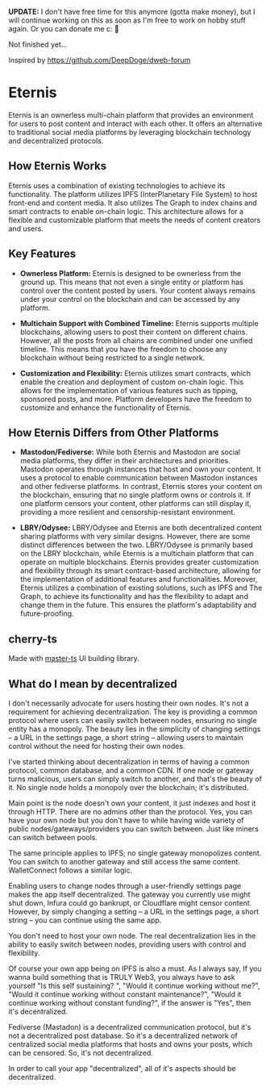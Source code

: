 **UPDATE:** I don't have free time for this anymore (gotta make money), but I will continue working on this as soon as I'm free to work on hobby stuff again. Or you can donate me c: 🍙

Not finished yet...

Inspired by https://github.com/DeepDoge/dweb-forum

# Eternis

Eternis is an ownerless multi-chain platform that provides an environment for users to post content and interact with each other. It offers an alternative to traditional social media platforms by leveraging blockchain technology and decentralized protocols.

## How Eternis Works

Eternis uses a combination of existing technologies to achieve its functionality. The platform utilizes IPFS (InterPlanetary File System) to host front-end and content media. It also utilizes The Graph to index chains and smart contracts to enable on-chain logic. This architecture allows for a flexible and customizable platform that meets the needs of content creators and users.

## Key Features

-   **Ownerless Platform:** Eternis is designed to be ownerless from the ground up. This means that not even a single entity or platform has control over the content posted by users. Your content always remains under your control on the blockchain and can be accessed by any platform.

-   **Multichain Support with Combined Timeline:** Eternis supports multiple blockchains, allowing users to post their content on different chains. However, all the posts from all chains are combined under one unified timeline. This means that you have the freedom to choose any blockchain without being restricted to a single network.

-   **Customization and Flexibility:** Eternis utilizes smart contracts, which enable the creation and deployment of custom on-chain logic. This allows for the implementation of various features such as tipping, sponsored posts, and more. Platform developers have the freedom to customize and enhance the functionality of Eternis.

## How Eternis Differs from Other Platforms

-   **Mastodon/Fediverse:** While both Eternis and Mastodon are social media platforms, they differ in their architectures and priorities. Mastodon operates through instances that host and own your content. It uses a protocol to enable communication between Mastodon instances and other fediverse platforms. In contrast, Eternis stores your content on the blockchain, ensuring that no single platform owns or controls it. If one platform censors your content, other platforms can still display it, providing a more resilient and censorship-resistant environment.

-   **LBRY/Odysee:** LBRY/Odysee and Eternis are both decentralized content sharing platforms with very similar designs. However, there are some distinct differences between the two. LBRY/Odysee is primarily based on the LBRY blockchain, while Eternis is a multichain platform that can operate on multiple blockchains. Eternis provides greater customization and flexibility through its smart contract-based architecture, allowing for the implementation of additional features and functionalities. Moreover, Eternis utilizes a combination of existing solutions, such as IPFS and The Graph, to achieve its functionality and has the flexibility to adapt and change them in the future. This ensures the platform's adaptability and future-proofing.

## cherry-ts

Made with [master-ts](https://github.com/DeepDoge/cherry-ts) UI building library.

## What do I mean by decentralized 
I don't necessarily advocate for users hosting their own nodes. It's not a requirement for achieving decentralization. The key is providing a common protocol where users can easily switch between nodes, ensuring no single entity has a monopoly. The beauty lies in the simplicity of changing settings – a URL in the settings page, a short string – allowing users to maintain control without the need for hosting their own nodes.

I've started thinking about decentralization in terms of having a common protocol, common database, and a common CDN. If one node or gateway turns malicious, users can simply switch to another, and that's the beauty of it. No single node holds a monopoly over the blockchain; it's distributed.

Main point is the node doesn't own your content, it just indexes and host it through HTTP. There are no admins other than the protocol.
Yes, you can have your own node but you don't have to while having wide variety of public nodes/gateways/providers you can switch between. Just like miners can switch between pools.

The same principle applies to IPFS; no single gateway monopolizes content. You can switch to another gateway and still access the same content. WalletConnect follows a similar logic.

Enabling users to change nodes through a user-friendly settings page makes the app itself decentralized. The gateway you currently use might shut down, Infura could go bankrupt, or Cloudflare might censor content. However, by simply changing a setting – a URL in the settings page, a short string – you can continue using the same app.

You don't need to host your own node. The real decentralization lies in the ability to easily switch between nodes, providing users with control and flexibility.

Of course your own app being on IPFS is also a must.
As I always say, If you wanna build something that is TRULY Web3, you always have to ask yourself "Is this self sustaining? ", "Would it continue working without me?", "Would it continue working without constant maintenance?", "Would it continue working without constant funding?", if the answer is "Yes", then it's decentralized.

Fediverse (Mastadon) is a decentralized communication protocol, but it's not a decentralized post database. So it's a decentralized network of centralized social media platforms that hosts and owns your posts, which can be censored. So, it's not decentralized.

In order to call your app "decentralized", all of it's aspects should be decentralized.

